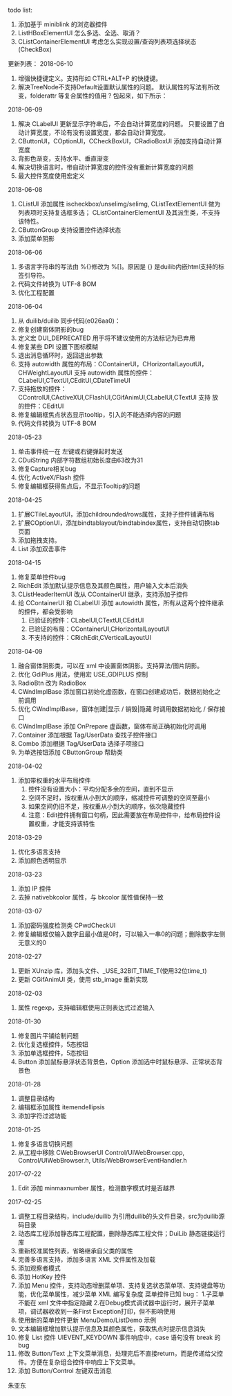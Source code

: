 ﻿todo list:
1. 添加基于 miniblink 的浏览器控件
1. ListHBoxElementUI 怎么多选、全选、取消？
1. CListContainerElementUI 考虑怎么实现设置/查询列表项选择状态(CheckBox)

更新列表：
2018-06-10
1. 增强快捷键定义。支持形如 CTRL+ALT+P 的快捷键。
2. 解决TreeNode不支持Default设置默认属性的问题。
   默认属性的写法有所改变，folderattr 等复合属性的值用 ? 包起来，如下所示：
   <Default name="TreeNode" value="text=&quot;abc&quot; folderattr=?width=&quot;16&quot; height=&quot;16&quot; ? " />

2018-06-09
1. 解决 CLabelUI 更新显示字符串后，不会自动计算宽度的问题。
   只要设置了自动计算宽度，不论有没有设置宽度，都会自动计算宽度。
2. CButtonUI，COptionUI，CCheckBoxUI，CRadioBoxUI 添加支持自动计算宽度
3. 背影色渐变，支持水平、垂直渐变
4. 解决切换语言时，带自动计算宽度的控件没有重新计算宽度的问题
5. 最大控件宽度使用宏定义

2018-06-08
1. CListUI 添加属性 ischeckbox/unselimg/selimg, CListTextElementUI 做为列表项时支持复选框多选；
   CListContainerElementUI 及其派生类，不支持该特性。
2. CButtonGroup 支持设置控件选择状态
3. 添加菜单阴影

2018-06-06
1. 多语言字符串的写法由 %{}修改为 %[]。原因是 {} 是duilib内嵌html支持的标签引导符。
2. 代码文件转换为 UTF-8 BOM
3. 优化工程配置

2018-06-04
1. 从 duilib/duilib 同步代码(e026aa0)：
 1. 修复创建窗体阴影的bug
 2. 定义宏 DUI_DEPRECATED 用于将不建议使用的方法标记为已弃用
 3. 修复某些 DPI 设置下图标模糊
 4. 退出消息循环时，返回退出参数
2. 支持 autowidth 属性的布局：CContainerUI，CHorizontalLayoutUI，CHWeightLayoutUI
   支持 autowidth 属性的控件：CLabelUI,CTextUI,CEditUI,CDateTimeUI
3. 支持拖放的控件：CControlUI,CActiveXUI,CFlashUI,CGifAnimUI,CLabelUI,CTextUI
   支持 放 的控件：CEditUI
4. 修复编辑框焦点状态显示tooltip，引入的不能选择内容的问题
5. 代码文件转换为 UTF-8 BOM

2018-05-23
1. 单击事件统一在 左键或右键弹起时发送
2. CDuiString 内部字符数组初始长度由63改为31
3. 修复Capture相关bug
4. 优化 ActiveX/Flash 控件
5. 修复编辑框获得焦点后，不显示Tooltip的问题

2018-04-25
1. 扩展CTileLayoutUI，添加childrounded/rows属性，支持子控件铺满布局
2. 扩展COptionUI，添加bindtablayout/bindtabindex属性，支持自动切换tab页面
3. 添加拖拽支持。
4. List 添加双击事件

2018-04-15
1. 修复菜单控件bug
2. RichEdit 添加默认提示信息及其颜色属性，用户输入文本后消失
3. CListHeaderItemUI 改从 CContainerUI 继承，支持添加子控件
4. 给 CContainerUI 和 CLabelUI 添加 autowidth 属性，所有从这两个控件继承的控件，都会受影响
   1. 已验证的控件：CLabelUI,CTextUI,CEditUI
   2. 已验证的布局：CContainerUI,CHorizontalLayoutUI
   3. 不支持的控件：CRichEdit,CVerticalLayoutUI

2018-04-09
1. 融合窗体阴影类，可以在 xml 中设置窗体阴影。支持算法/图片阴影。
2. 优化 GdiPlus 用法，使用宏 USE_GDIPLUS 控制
3. RadioBtn 改为 RadioBox
4. CWndImplBase 添加窗口初始化虚函数，在窗口创建成功后，数据初始化之前调用
5. 优化 CWndImplBase，窗体创建|显示 / 销毁|隐藏 时调用数据初始化 / 保存接口
6. CWndImplBase 添加 OnPrepare 虚函数，窗体布局正确初始化时调用
7. Container 添加根据 Tag/UserData 查找子控件接口
8. Combo 添加根据 Tag/UserData 选择子项接口
9. 为单选按钮添加 CButtonGroup 帮助类

2018-04-02
1. 添加带权重的水平布局控件
   1. 控件没有设置大小：平均分配多余的空间，直到不显示
   2. 空间不足时，按权重从小到大的顺序，缩减控件可调整的空间至最小
   3. 如果空间仍旧不足，按权重从小到大的顺序，依次隐藏控件
   4. 注意：Edit控件拥有窗口句柄，因此需要放在布局控件中，给布局控件设置权重，才能支持该特性

2018-03-29
1. 优化多语言支持
2. 添加颜色透明显示

2018-03-23
1. 添加 IP 控件
2. 去掉 nativebkcolor 属性，与 bkcolor 属性值保持一致

2018-03-07
1. 添加密码强度检测类 CPwdCheckUI
2. 修复编辑框仅输入数字且最小值是0时，可以输入一串0的问题；删除数字左侧无意义的0

2018-02-27
1. 更新 XUnzip 库，添加头文件、_USE_32BIT_TIME_T(使用32位time_t)
2. 更新 CGifAnimUI 类，使用 stb_image 重新实现

2018-02-03
1. 属性 regexp，支持编辑框使用正则表达式过滤输入

2018-01-30
1. 修复图片平铺绘制问题
2. 优化复选框控件，5态按钮
3. 添加单选框控件，5态按钮
4. Button 添加鼠标悬浮状态背景色，Option 添加选中时鼠标悬浮、正常状态背景色

2018-01-28
1. 调整目录结构
2. 编辑框添加属性 itemendellipsis
3. 添加字符过滤功能

2018-01-25
1.  修复多语言切换问题
2.  从工程中移除 CWebBrowserUI
    Control/UIWebBrowser.cpp, Control/UIWebBrowser.h, Utils/WebBrowserEventHandler.h

2017-07-22 
1.  Edit 添加 minmaxnumber 属性，检测数字模式时是否越界

2017-02-25 
1.  调整工程目录结构，include/duilib 为引用duilib的头文件目录，src为duilib源码目录
2.  动态库工程添加静态库工程配置，删除静态库工程文件；DuiLib 静态链接运行库
3.  重新校准属性列表，省略继承自父类的属性
4.  完善多语言支持，添加多语言 XML 文件属性及加载
5.  添加观察者模式
6.  添加 HotKey 控件
7.  添加 Menu 控件，支持动态增删菜单项、支持复选状态菜单项、支持键盘等功能，优化菜单属性，减少菜单 XML 编写复杂度
    菜单控件已知 bug：
    1.子菜单不能在 xml 文件中指定隐藏
    2.在Debug模式调试器中运行时，展开子菜单项，调试器收收到一条First Exception打印，但不影响使用
8.  使用新的菜单控件更新 MenuDemo/ListDemo 示例
9.  文本编辑框增加默认提示信息及其颜色属性，获取焦点时提示信息消失
10.  修复 List 控件 UIEVENT_KEYDOWN 事件响应中，case 语句没有 break 的 bug
11. 修改 Button/Text 上下文菜单消息，处理完后不直接return，而是传递给父控件。方便在复杂组合控件中响应上下文菜单。
12. 添加 Button/Control 左键双击消息

朱亚东
